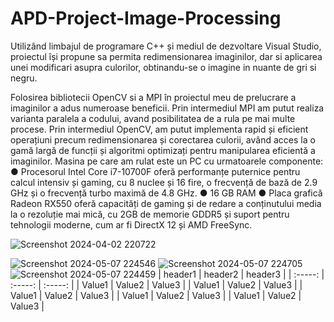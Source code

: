 # APD-Project-Image-Processing

Utilizând limbajul de programare C++ și mediul de dezvoltare Visual Studio,
proiectul își propune sa permita redimensionarea imaginilor, dar si aplicarea unei
modificari asupra culorilor, obtinandu-se o imagine in nuante de gri si negru.

Folosirea bibliotecii OpenCV si a MPI în proiectul meu de prelucrare a imaginilor a adus
numeroase beneficii. Prin intermediul MPI am putut realiza varianta paralela a codului, avand posibilitatea de a rula pe mai multe procese. Prin intermediul OpenCV, am putut implementa rapid și eficient
operațiuni precum redimensionarea și corectarea culorii, având acces la o gamă largă
de funcții și algoritmi optimizați pentru manipularea eficientă a imaginilor.
Masina pe care am rulat este un PC cu urmatoarele componente:
● Procesorul Intel Core i7-10700F oferă performanțe puternice pentru calcul
intensiv și gaming, cu 8 nuclee și 16 fire, o frecvență de bază de 2.9 GHz și
o frecvență turbo maximă de 4.8 GHz.
● 16 GB RAM
● Placa grafică Radeon RX550 oferă capacități de gaming și de redare a
conținutului media la o rezoluție mai mică, cu 2GB de memorie GDDR5 și
suport pentru tehnologii moderne, cum ar fi DirectX 12 și AMD FreeSync.

![Screenshot 2024-04-02 220722](https://github.com/BiancaVVV/APD-Project-Image-Processing/assets/63341026/b46c0262-3490-4f3e-ae4f-5f05375ed0b0)


![Screenshot 2024-05-07 224546](https://github.com/BiancaVVV/APD-Project-Image-Processing/assets/63341026/dc07481e-f55f-4fb3-a701-146cf8a8a13b)
![Screenshot 2024-05-07 224705](https://github.com/BiancaVVV/APD-Project-Image-Processing/assets/63341026/3d214583-f202-4061-a230-31ce60837ab3)
![Screenshot 2024-05-07 224459](https://github.com/BiancaVVV/APD-Project-Image-Processing/assets/63341026/3c866de7-fd89-4480-866b-7a11bb4a2853)
| 	header1	 | 	header2	 | 	header3	 | 
| 	:-----:	 | 	:-----:	 | 	:-----:	 | 
| 	Value1	| 	Value2	| 	Value3	 | 
| 	Value1	| 	Value2	| 	Value3	 | 
| 	Value1	| 	Value2	| 	Value3	 | 
| 	Value1	| 	Value2	| 	Value3	 | 
| 	Value1	| 	Value2	| 	Value3	 | 
